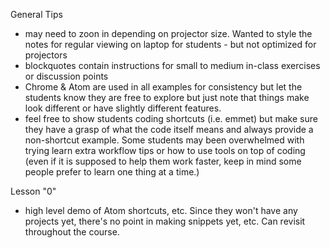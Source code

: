 General Tips

* may need to zoon in depending on projector size. Wanted to style the notes for regular viewing on laptop for students - but not optimized for projectors
* blockquotes contain instructions for small to medium in-class exercises or discussion points
* Chrome & Atom are used in all examples for consistency but let the students know they are free to explore but just note that things make look different or have slightly different features.
* feel free to show students coding shortcuts (i.e. emmet) but make sure they have a grasp of what the code itself means and always provide a non-shortcut example. Some students may been overwhelmed with trying learn extra workflow tips or how to use tools on top of coding (even if it is supposed to help them work faster, keep in mind some people prefer to learn one thing at a time.)


Lesson "0"
- high level demo of Atom shortcuts, etc. Since they won't have any projects yet, there's no point in making snippets yet, etc.  Can revisit throughout the course.